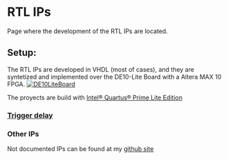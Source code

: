# RTL IPs
<link rel="stylesheet" type="text/css" href="/css/style.css">

Page where the development of the RTL IPs are located. 

## Setup:

The RTL IPs are developed in VHDL (most of cases), and they are syntetized and implemented over the DE10-Lite Board with a Altera MAX 10 FPGA.
[![DE10LiteBoard](https://www.terasic.com.tw/attachment/archive/1021/image/45degree.jpg)](https://www.terasic.com.tw/cgi-bin/page/archive.pl?Language=English&No=1021)

The proyects are build with [Intel® Quartus® Prime Lite Edition](https://www.intel.com/content/www/us/en/software-kit/795188/intel-quartus-prime-lite-edition-design-software-version-23-1-for-windows.html)

### [Trigger delay](/RTL_IPs/Trigger_Delay/)

### Other IPs

Not documented IPs can be found at my [github site](https://github.com/DiscreteVic)
